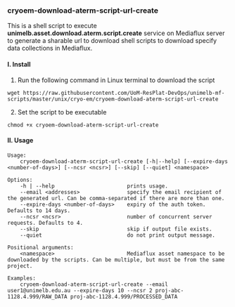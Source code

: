 ### cryoem-download-aterm-script-url-create

This is a shell script to execute **unimelb.asset.download.aterm.script.create** service on Mediaflux server to generate a sharable url to download shell scripts to download specify data collections in Mediaflux.

#### I. Install

1. Run the following command in Linux terminal to download the script
```
wget https://raw.githubusercontent.com/UoM-ResPlat-DevOps/unimelb-mf-scripts/master/unix/cryo-em/cryoem-download-aterm-script-url-create
```
2. Set the script to be executable
```
chmod +x cryoem-download-aterm-script-url-create
```

#### II. Usage
```
Usage:
    cryoem-download-aterm-script-url-create [-h|--help] [--expire-days <number-of-days>] [--ncsr <ncsr>] [--skip] [--quiet] <namespace>

Options:
    -h | --help                       prints usage.
    --email <addresses>               specify the email recipient of the generated url. Can be comma-separated if there are more than one.
    --expire-days <number-of-days>    expiry of the auth token. Defaults to 14 days.
    --ncsr <ncsr>                     number of concurrent server requests. Defaults to 4.
    --skip                            skip if output file exists.
    --quiet                           do not print output message.

Positional arguments:
    <namespace>                       Mediaflux asset namespace to be downloaded by the scripts. Can be multiple, but must be from the same project.

Examples:
    cryoem-download-aterm-script-url-create --email user1@unimelb.edu.au --expire-days 10 --ncsr 2 proj-abc-1128.4.999/RAW_DATA proj-abc-1128.4.999/PROCESSED_DATA
```
